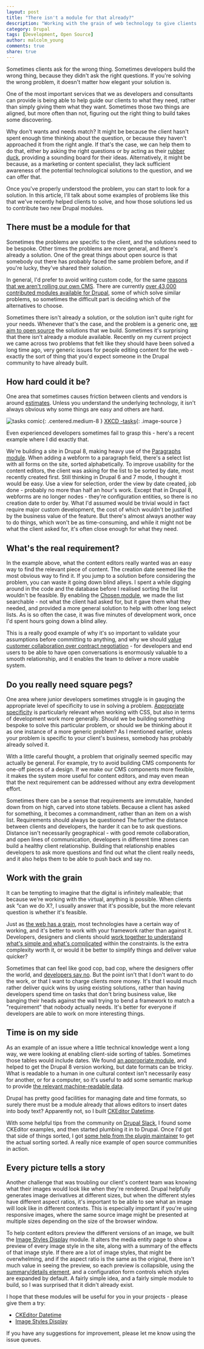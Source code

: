 ```yaml
---
layout: post
title: "There isn't a module for that already?"
description: "Working with the grain of web technology to give clients what they need, rather than struggling against it to try and give them what they want. Along the way, introducing two new Drupal modules: CKEditor Datetime and Image Styles Display"
category: Drupal
tags: [Development, Open Source]
author: malcolm_young
comments: true
share: true
---
```


Sometimes clients ask for the wrong thing. Sometimes developers build the wrong thing, because they didn't ask the right questions. If you're solving the wrong problem, it doesn't matter how elegant your solution is.

One of the most important services that we as developers and consultants can provide is being able to help guide our clients to what they need, rather than simply giving them what they want. Sometimes those two things are aligned, but more often than not, figuring out the right thing to build takes some discovering.

Why don't wants and needs match? It might be because the client hasn't spent enough time thinking about the question, or because they haven't approached it from the right angle. If that's the case, we can help them to do that, either by asking the right questions or by acting as their [rubber duck][duck], providing a sounding board for their ideas. Alternatively, it might be because, as a marketing or content specialist, they lack sufficient awareness of the potential technological solutions to the question, and we can offer that.

Once you've properly understood the problem, you can start to look for a solution. In this article, I'll talk about some examples of problems like this that we've recently helped clients to solve, and how those solutions led us to contribute two new Drupal modules.

## There must be a module for that
Sometimes the problems are specific to the client, and the solutions need to be bespoke. Other times the problems are more general, and there's already a solution. One of the great things about open source is that somebody out there has probably faced the same problem before, and if you're lucky, they've shared their solution.

In general, I'd prefer to avoid writing custom code, for the same [reasons that we aren't rolling our own CMS][custom CMS]. There are currently [over 43,000 contributed modules available for Drupal][modules], some of which solve similar problems, so sometimes the difficult part is deciding which of the alternatives to choose. 

 Sometimes there isn't already a solution, or the solution isn't quite right for your needs. Whenever that's the case, and the problem is a generic one, [we aim to open source][open source] the solutions that we build. Sometimes it's surprising that there isn't already a module available. Recently on my current project we came across two problems that felt like they should have been solved a long time ago, very generic issues for people editing content for the web - exactly the sort of thing that you'd expect someone in the Drupal community to have already built.

## How hard could it be?
One area that sometimes causes friction between clients and vendors is around [estimates][estimates]. Unless you understand the underlying technology, it isn't always obvious why some things are easy and others are hard. 

![tasks comic](/images/2019-05-24-modules/tasks.png){: .centered.medium-8 }
[XKCD -tasks](https://xkcd.com/1425/){: .image-source }


Even experienced developers sometimes fail to grasp this - here's a recent example where I did exactly that.

We're building a site in Drupal 8, making heavy use of the [Paragraphs module][paragraphs]. When adding a webform to a paragraph field, there's a select list with all forms on the site, sorted alphabetically. To improve usability for the content editors, the client was asking for the list to be sorted by date, most recently created first. Still thinking in Drupal 6 and 7 mode, I thought it would be easy. Use a view for selection, order the view by date created, job done - probably no more than half an hour's work. Except that in Drupal 8, webforms are no longer nodes - they're configuration entities, so there is no creation date to order by. What I'd assumed would be trivial would in fact require major custom development, the cost of which wouldn't be justified by the business value of the feature. But there's almost always another way to do things, which won't be as time-consuming, and while it might not be what the client asked for, it's often close enough for what they need.

## What's the real requirement?
In the example above, what the content editors really wanted was an easy way to find the relevant piece of content. The creation date seemed like the most obvious way to find it. If you jump to a solution before considering the problem, you can waste it going down blind alleys. I spent a while digging around in the code and the database before I realised sorting the list wouldn't be feasible. By enabling the [Chosen module][chosen], we made the list searchable - not what the client had asked for, but it gave them what they needed, and provided a more general solution to help with other long select lists. As is so often the case, it was five minutes of development work, once I'd spent hours going down a blind alley.

This is a really good example of why it's so important to validate your assumptions before committing to anything, and why we should [value customer collaboration over contract negotiation][agile] - for developers and end users to be able to have open conversations is enormously valuable to a smooth relationship, and it enables the team to deliver a more usable system.

## Do you really need square pegs?
One area where junior developers sometimes struggle is in gauging the appropriate level of specificity to use in solving a problem. [Appropriate specificity][specificity] is particularly relevant when working with CSS, but also in terms of development work more generally. Should we be building something bespoke to solve this particular problem, or should we be thinking about it as one instance of a more generic problem? As I mentioned earlier, unless your problem is specific to your client's business, somebody has probably already solved it.

With a little careful thought, a problem that originally seemed specific may actually be general. For example, try to avoid building CMS components for one-off pieces of a design. If we make our CMS components more flexible, it makes the system more useful for content editors, and may even mean that the next requirement can be addressed without any extra development effort.

Sometimes there can be a sense that requirements are immutable, handed down from on high, carved into stone tablets. Because a client has asked for something, it becomes a commandment, rather than an item on a wish list. Requirements should always be questioned
The further the distance between clients and developers, the harder it can be to ask questions. Distance isn't necessarily geographical - with good remote collaboration, and open lines of communication, developers in different time zones can build a healthy client relationship. Building that relationship enables developers to ask more questions and find out what the client really needs, and it also helps them to be able to push back and say no.

## Work with the grain 
It can be tempting to imagine that the digital is infinitely malleable; that because we're working with the virtual, anything is possible. When clients ask “can we do X?, I usually answer that it's possible, but the more relevant question is whether it's feasible.

Just as [the web has a grain][grain], most technologies have a certain way of working, and it's better to work with your framework rather than against it. Developers, designers and clients should [work together to understand what's simple and what's complicated][design review] within the constraints. Is the extra complexity worth it, or would it be better to simplify things and deliver value quicker? 

Sometimes that can feel like good cop, bad cop, where the designers offer the world, and [developers say no][grumpy]. But the point isn't that I don't want to do the work, or that I want to charge clients more money. It's that I would much rather deliver quick wins by using existing solutions, rather than having developers spend time on tasks that don't bring business value, like banging their heads against the wall trying to bend a framework to match a "requirement" that nobody actually needs. It's better for everyone if developers are able to work on more interesting things.

## Time is on my side 
As an example of an issue where a little technical knowledge went a long way, we were looking at enabling client-side sorting of tables. Sometimes those tables would include dates. We found [an appropriate module][tablesorter], and helped to get the Drupal 8 version working, but date formats can be tricky. What is readable to a human in one cultural context isn't necessarily easy for another, or for a computer, so it's useful to add some semantic markup to provide [the relevant machine-readable data][time].

Drupal has pretty good facilities for managing date and time formats, so surely there must be a module already that allows editors to insert dates into body text? Apparently not, so I built [CKEditor Datetime][CKEditor Datetime].

With some helpful tips from the community on [Drupal Slack][Drupal Slack], I found some CKEditor examples, and then started plumbing it in to Drupal. Once I'd got that side of things sorted, I got [some help from the plugin maintainer][github issue] to get the actual sorting sorted. A really nice example of open source communities in action.

## Every picture tells a story 
Another challenge that was troubling our client's content team was knowing what their images would look like when they're rendered.
Drupal helpfully generates image derivatives at different sizes, but when the different styles have different aspect ratios, it's important to be able to see what an image will look like in different contexts. This is especially important if you're using responsive images, where the same source image might be presented at multiple sizes depending on the size of the browser window.

To help content editors preview the different versions of an image, we built the [Image Styles Display][Image Styles Display] module. It alters the media entity page to show a preview of every image style in the site, along with a summary of the effects of that image style. If there are a lot of image styles, that might be overwhelming, and if the aspect ratio is the same as the original, there isn't much value in seeing the preview, so each preview is collapsible, using the [summary/details element][summary], and a configuration form controls which styles are expanded by default. A fairly simple idea, and a fairly simple module to build, so I was surprised that it didn't already exist.

I hope that these modules will be useful for you in your projects - please give them a try:

* [CKEditor Datetime][CKEditor Datetime]
* [Image Styles Display][Image Styles Display]
 
If you have any suggestions for improvement, please let me know using the issue queues.

[agile]: https://agilemanifesto.org/
[modules]: https://www.drupal.org/project/project_module
[custom CMS]: https://hackernoon.com/how-i-built-a-cms-and-why-you-shouldnt-daff6042413a
[paragraphs]: https://drupal.org/project/paragraphs
[chosen]: https://drupal.org/project/chosen
[Drupal Slack]: https://www.drupal.org/slack
[CKEditor Datetime]: https://www.drupal.org/project/ckeditor_datetime
[Image Styles Display]: https://www.drupal.org/project/imagestyles
[Spalp]: https://capgemini.github.io/drupal/spalp/
[duck]: https://en.wikipedia.org/wiki/Rubber_duck_debugging
[grain]: https://www.frankchimero.com/writing/the-webs-grain/
[grumpy]: https://humanwhocodes.com/blog/2012/06/12/the-care-and-feeding-of-software-engineers-or-why-engineers-are-grumpy/
[estimates]: https://capgemini.github.io/agile/estimation/
[open source]: https://capgemini.github.io/tags/#Open%20source
[specificity]: https://css-tricks.com/specifics-on-css-specificity/
[design review]: https://capgemini.github.io/development/design-review-checklist/
[tablesorter]: https://www.drupal.org/project/tablesorter
[summary]: https://www.drupal.org/node/1852020
[github issue]: https://github.com/Mottie/tablesorter/issues/1657
[time]: https://developer.mozilla.org/en-US/docs/Web/HTML/Element/time
